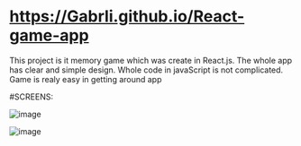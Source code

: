 #  https://Gabrli.github.io/React-game-app

This project is it memory game which was create in React.js.
The whole app has clear and simple design.
Whole code in javaScript is not complicated.
Game is realy easy in getting around app

#SCREENS:

![image](https://user-images.githubusercontent.com/110058841/231695608-07d6fba7-e8e8-4486-93f4-70bd01eedca2.png)

![image](https://user-images.githubusercontent.com/110058841/231696370-f0aefb69-82d7-4d50-ae66-ca28af9f2281.png)


